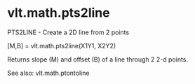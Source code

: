 # vlt.math.pts2line

  PTS2LINE - Create a 2D line from 2 points
 
  [M,B] = vlt.math.pts2line(X1Y1, X2Y2)
 
  Returns slope (M) and offset (B) of a line through 2 2-d points.
 
  See also: vlt.math.ptontoline
